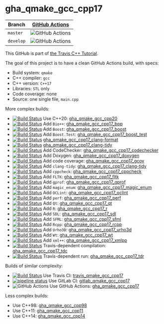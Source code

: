 # gha_qmake_gcc_cpp17

Branch   |[GitHub Actions](https://github.com/richelbilderbeek/gha_qmake_gcc_cpp17/actions)                                  
---------|-------------------------------------------------------------------------------------------------------------------
`master` |![GitHub Actions](https://github.com/richelbilderbeek/gha_qmake_gcc_cpp17/workflows/check/badge.svg?branch=master) 
`develop`|![GitHub Actions](https://github.com/richelbilderbeek/gha_qmake_gcc_cpp17/workflows/check/badge.svg?branch=develop)

This GitHub is part of [the Travis C++ Tutorial](https://github.com/richelbilderbeek/travis_cpp_tutorial).

The goal of this project is to have a clean GitHub Actions build, with specs:
 * Build system: `qmake`
 * C++ compiler: `gcc`
 * C++ version: `C++17`
 * Libraries: `STL` only
 * Code coverage: none
 * Source: one single file, `main.cpp`

More complex builds:

 * [![Build Status](https://travis-ci.org/richelbilderbeek/gha_qmake_gcc_cpp20.svg?branch=master)](https://travis-ci.org/richelbilderbeek/gha_qmake_gcc_cpp20) Use C++20: [gha_qmake_gcc_cpp20](https://www.github.com/richelbilderbeek/gha_qmake_gcc_cpp20)
 * [![Build Status](https://travis-ci.org/richelbilderbeek/gha_qmake_gcc_cpp17_bpp.svg?branch=master)](https://travis-ci.org/richelbilderbeek/gha_qmake_gcc_cpp17_bpp) Add `Bio++`: [gha_qmake_gcc_cpp17_bpp](https://www.github.com/richelbilderbeek/gha_qmake_gcc_cpp17_bpp)
 * [![Build Status](https://travis-ci.org/richelbilderbeek/gha_qmake_gcc_cpp17_boost.svg?branch=master)](https://travis-ci.org/richelbilderbeek/gha_qmake_gcc_cpp17_boost) Add `Boost`: [gha_qmake_gcc_cpp17_boost](https://www.github.com/richelbilderbeek/gha_qmake_gcc_cpp17_boost)
 * [![Build Status](https://travis-ci.org/richelbilderbeek/gha_qmake_gcc_cpp17_boost_test.svg?branch=master)](https://travis-ci.org/richelbilderbeek/gha_qmake_gcc_cpp17_boost_test) Add `Boost.Test`: [gha_qmake_gcc_cpp17_boost_test](https://www.github.com/richelbilderbeek/gha_qmake_gcc_cpp17_boost_test)
 * [![Build Status](https://travis-ci.org/richelbilderbeek/gha_qmake_gcc_cpp17_clang-format.svg?branch=master)](https://travis-ci.org/richelbilderbeek/gha_qmake_gcc_cpp17_clang-format) [gha_qmake_gcc_cpp17_clang-format](https://github.com/richelbilderbeek/gha_qmake_gcc_cpp17_clang-format)
 * [![Build Status](https://travis-ci.org/richelbilderbeek/gha_qmake_gcc_cpp17_clang-tidy.svg?branch=master)](https://travis-ci.org/richelbilderbeek/gha_qmake_gcc_cpp17_clang-tidy) [gha_qmake_gcc_cpp17_clang-tidy](https://github.com/richelbilderbeek/gha_qmake_gcc_cpp17_clang-tidy)
 * [![Build Status](https://travis-ci.org/richelbilderbeek/gha_qmake_gcc_cpp17_codechecker.svg?branch=master)](https://travis-ci.org/richelbilderbeek/gha_qmake_gcc_cpp17_codechecker) Add CodeChecker: [gha_qmake_gcc_cpp17_codechecker](https://github.com/richelbilderbeek/gha_qmake_gcc_cpp17_codechecker)
 * [![Build Status](https://travis-ci.org/richelbilderbeek/gha_qmake_gcc_cpp17_doxygen.svg?branch=master)](https://travis-ci.org/richelbilderbeek/gha_qmake_gcc_cpp17_doxygen) Add Doxygen: [gha_qmake_gcc_cpp17_doxygen](https://github.com/richelbilderbeek/gha_qmake_gcc_cpp17_doxygen)
 * [![Build Status](https://travis-ci.org/richelbilderbeek/gha_qmake_gcc_cpp17_gcov.svg?branch=master)](https://travis-ci.org/richelbilderbeek/gha_qmake_gcc_cpp17_gcov) Add code coverage: [gha_qmake_gcc_cpp17_gcov](https://github.com/richelbilderbeek/gha_qmake_gcc_cpp17_gcov)
 * [![Build Status](https://travis-ci.org/richelbilderbeek/gha_qmake_gcc_cpp17_clang-tidy.svg?branch=master)](https://travis-ci.org/richelbilderbeek/gha_qmake_gcc_cpp17_clang-tidy) Add `clang-tidy`: [gha_qmake_gcc_cpp17_clang-tidy](https://www.github.com/richelbilderbeek/gha_qmake_gcc_cpp17_clang-tidy)
 * [![Build Status](https://travis-ci.org/richelbilderbeek/gha_qmake_gcc_cpp17_cppcheck.svg?branch=master)](https://travis-ci.org/richelbilderbeek/gha_qmake_gcc_cpp17_cppcheck) Add `cppcheck`: [gha_qmake_gcc_cpp17_cppcheck](https://www.github.com/richelbilderbeek/gha_qmake_gcc_cpp17_cppcheck)
 * [![Build Status](https://travis-ci.org/richelbilderbeek/gha_qmake_gcc_cpp17_fltk.svg?branch=master)](https://travis-ci.org/richelbilderbeek/gha_qmake_gcc_cpp17_fltk) Add `FLTK`: [gha_qmake_gcc_cpp17_fltk](https://github.com/richelbilderbeek/gha_qmake_gcc_cpp17_fltk)
 * [![Build Status](https://travis-ci.org/richelbilderbeek/gha_qmake_gcc_cpp17_gprof.svg?branch=master)](https://travis-ci.org/richelbilderbeek/gha_qmake_gcc_cpp17_gprof) Add `gprof`: [gha_qmake_gcc_cpp17_gprof](https://github.com/richelbilderbeek/gha_qmake_gcc_cpp17_gprof)
 * [![Build Status](https://travis-ci.org/richelbilderbeek/gha_qmake_gcc_cpp17_magic_enum.svg?branch=master)](https://travis-ci.org/richelbilderbeek/gha_qmake_gcc_cpp17_magic_enum) Add `magic_enum`: [gha_qmake_gcc_cpp17_magic_enum](https://github.com/richelbilderbeek/gha_qmake_gcc_cpp17_magic_enum)
 * [![Build Status](https://travis-ci.org/richelbilderbeek/gha_qmake_gcc_cpp17_oclint.svg?branch=master)](https://travis-ci.org/richelbilderbeek/gha_qmake_gcc_cpp17_oclint) Add `OCLint`: [gha_qmake_gcc_cpp17_oclint](https://github.com/richelbilderbeek/gha_qmake_gcc_cpp17_oclint)
 * [![Build Status](https://travis-ci.org/richelbilderbeek/gha_qmake_gcc_cpp17_perf.svg?branch=master)](https://travis-ci.org/richelbilderbeek/gha_qmake_gcc_cpp17_perf) Add `perf`: [gha_qmake_gcc_cpp17_perf](https://github.com/richelbilderbeek/gha_qmake_gcc_cpp17_perf)
 * [![Build Status](https://travis-ci.org/richelbilderbeek/gha_qmake_gcc_cpp17_qt.svg?branch=master)](https://travis-ci.org/richelbilderbeek/gha_qmake_gcc_cpp17_qt) Add `Qt`: [gha_qmake_gcc_cpp17_qt](https://www.github.com/richelbilderbeek/gha_qmake_gcc_cpp17_qt)
 * [![Build Status](https://travis-ci.org/richelbilderbeek/gha_qmake_gcc_cpp17_r.svg?branch=master)](https://travis-ci.org/richelbilderbeek/gha_qmake_gcc_cpp17_r) Add `R`: [gha_qmake_gcc_cpp17_r](https://www.github.com/richelbilderbeek/gha_qmake_gcc_cpp17_r)
 * [![Build Status](https://travis-ci.org/richelbilderbeek/gha_qmake_gcc_cpp17_sdl.svg?branch=master)](https://travis-ci.org/richelbilderbeek/gha_qmake_gcc_cpp17_sdl) Add `SDL`: [gha_qmake_gcc_cpp17_sdl](https://github.com/richelbilderbeek/gha_qmake_gcc_cpp17_sdl)
 * [![Build Status](https://travis-ci.org/richelbilderbeek/gha_qmake_gcc_cpp17_sfml.svg?branch=master)](https://travis-ci.org/richelbilderbeek/gha_qmake_gcc_cpp17_sfml) Add `SFML`: [gha_qmake_gcc_cpp17_sfml](https://www.github.com/richelbilderbeek/gha_qmake_gcc_cpp17_sfml)
 * [![Build Status](https://travis-ci.org/richelbilderbeek/gha_qmake_gcc_cpp17_rcpp.svg?branch=master)](https://travis-ci.org/richelbilderbeek/gha_qmake_gcc_cpp17_rcpp) Add `Rcpp`: [gha_qmake_gcc_cpp17_rcpp](https://www.github.com/richelbilderbeek/gha_qmake_gcc_cpp17_rcpp)
 * [![Build Status](https://travis-ci.org/richelbilderbeek/gha_qmake_gcc_cpp17_urho3d.svg?branch=master)](https://travis-ci.org/richelbilderbeek/gha_qmake_gcc_cpp17_urho3d) Add `Urho3D`: [gha_qmake_gcc_cpp17_urho3d](https://www.github.com/richelbilderbeek/gha_qmake_gcc_cpp17_urho3d)
 * [![Build Status](https://travis-ci.org/richelbilderbeek/gha_qmake_gcc_cpp17_wt.svg?branch=master)](https://travis-ci.org/richelbilderbeek/gha_qmake_gcc_cpp17_wt) Add `Wt`: [gha_qmake_gcc_cpp17_wt](https://www.github.com/richelbilderbeek/gha_qmake_gcc_cpp17_wt)
 * [![Build Status](https://travis-ci.org/richelbilderbeek/gha_qmake_gcc_cpp17_xmlpp.svg?branch=master)](https://travis-ci.org/richelbilderbeek/gha_qmake_gcc_cpp17_xmlpp) Add `xml++`: [gha_qmake_gcc_cpp17_xmlpp](https://www.github.com/richelbilderbeek/gha_qmake_gcc_cpp17_xmlpp)
 * [![Build Status](https://travis-ci.org/richelbilderbeek/gha_qmake_gcc_cpp17_tdc.svg?branch=master)](https://travis-ci.org/richelbilderbeek/gha_qmake_gcc_cpp17_tdc) Travis-dependent compilation: [gha_qmake_gcc_cpp17_tdc](https://www.github.com/richelbilderbeek/gha_qmake_gcc_cpp17_tdc)
 * [![Build Status](https://travis-ci.org/richelbilderbeek/gha_qmake_gcc_cpp17_tdr.svg?branch=master)](https://travis-ci.org/richelbilderbeek/gha_qmake_gcc_cpp17_tdr) Travis-dependent run: [gha_qmake_gcc_cpp17_tdr](https://www.github.com/richelbilderbeek/gha_qmake_gcc_cpp17_tdr)

Builds of similar complexity:

 * [![Build Status](https://travis-ci.org/richelbilderbeek/travis_qmake_gcc_cpp17.svg?branch=master)](https://travis-ci.org/richelbilderbeek/travis_qmake_gcc_cpp17) Use Travis CI: [travis_qmake_gcc_cpp17](https://www.github.com/richelbilderbeek/travis_qmake_gcc_cpp17)
 * [![pipeline status](https://gitlab.com/richelbilderbeek/gitlab_qmake_gcc_cpp17/badges/master/pipeline.svg)](https://gitlab.com/richelbilderbeek/gitlab_qmake_gcc_cpp17/commits/master) Use GitLab CI: [gitlab_qmake_gcc_cpp17](https://www.gitlab.com/richelbilderbeek/gitlab_qmake_gcc_cpp17)
 * ![GitHub Actions](https://github.com/richelbilderbeek/gha_qmake_gcc_cpp17/workflows/check/badge.svg?branch=master) Use GitHub Actions: [gha_qmake_gcc_cpp17](https://www.github.com/richelbilderbeek/gha_qmake_gcc_cpp17)

Less complex builds:

 * Use C++98: [gha_qmake_gcc_cpp98](https://www.github.com/richelbilderbeek/gha_qmake_gcc_cpp98)
 * Use C++11: [gha_qmake_gcc_cpp11](https://www.github.com/richelbilderbeek/gha_qmake_gcc_cpp11)
 * Use C++14: [gha_qmake_gcc_cpp14](https://www.github.com/richelbilderbeek/gha_qmake_gcc_cpp14)

